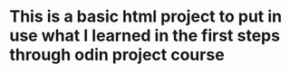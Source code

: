 # This is a basic html project to put in use what I learned in the first steps through odin project course